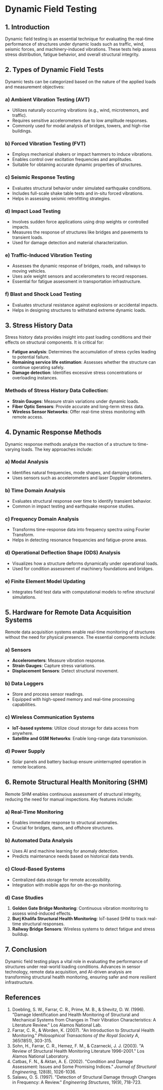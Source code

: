# Dynamic Field Testing

## 1. Introduction
Dynamic field testing is an essential technique for evaluating the real-time performance of structures under dynamic loads such as traffic, wind, seismic forces, and machinery-induced vibrations. These tests help assess stress distribution, fatigue behavior, and overall structural integrity.

## 2. Types of Dynamic Field Tests
Dynamic tests can be categorized based on the nature of the applied loads and measurement objectives:

### a) **Ambient Vibration Testing (AVT)**
- Utilizes naturally occurring vibrations (e.g., wind, microtremors, and traffic).
- Requires sensitive accelerometers due to low amplitude responses.
- Commonly used for modal analysis of bridges, towers, and high-rise buildings.

### b) **Forced Vibration Testing (FVT)**
- Employs mechanical shakers or impact hammers to induce vibrations.
- Enables control over excitation frequencies and amplitudes.
- Suitable for obtaining accurate dynamic properties of structures.

### c) **Seismic Response Testing**
- Evaluates structural behavior under simulated earthquake conditions.
- Includes full-scale shake table tests and in-situ forced vibrations.
- Helps in assessing seismic retrofitting strategies.

### d) **Impact Load Testing**
- Involves sudden force applications using drop weights or controlled impacts.
- Measures the response of structures like bridges and pavements to transient loads.
- Used for damage detection and material characterization.

### e) **Traffic-Induced Vibration Testing**
- Assesses the dynamic response of bridges, roads, and railways to moving vehicles.
- Uses axle weight sensors and accelerometers to record responses.
- Essential for fatigue assessment in transportation infrastructure.

### f) **Blast and Shock Load Testing**
- Evaluates structural resistance against explosions or accidental impacts.
- Helps in designing structures to withstand extreme dynamic loads.

## 3. Stress History Data
Stress history data provides insight into past loading conditions and their effects on structural components. It is critical for:
- **Fatigue analysis**: Determines the accumulation of stress cycles leading to potential failure.
- **Remaining service life estimation**: Assesses whether the structure can continue operating safely.
- **Damage detection**: Identifies excessive stress concentrations or overloading instances.

### Methods of Stress History Data Collection:
- **Strain Gauges**: Measure strain variations under dynamic loads.
- **Fiber Optic Sensors**: Provide accurate and long-term stress data.
- **Wireless Sensor Networks**: Offer real-time stress monitoring with remote access.

## 4. Dynamic Response Methods
Dynamic response methods analyze the reaction of a structure to time-varying loads. The key approaches include:

### a) **Modal Analysis**
- Identifies natural frequencies, mode shapes, and damping ratios.
- Uses sensors such as accelerometers and laser Doppler vibrometers.

### b) **Time Domain Analysis**
- Evaluates structural response over time to identify transient behavior.
- Common in impact testing and earthquake response studies.

### c) **Frequency Domain Analysis**
- Transforms time-response data into frequency spectra using Fourier Transform.
- Helps in detecting resonance frequencies and fatigue-prone areas.

### d) **Operational Deflection Shape (ODS) Analysis**
- Visualizes how a structure deforms dynamically under operational loads.
- Used for condition assessment of machinery foundations and bridges.

### e) **Finite Element Model Updating**
- Integrates field test data with computational models to refine structural simulations.

## 5. Hardware for Remote Data Acquisition Systems
Remote data acquisition systems enable real-time monitoring of structures without the need for physical presence. The essential components include:

### a) **Sensors**
- **Accelerometers**: Measure vibration response.
- **Strain Gauges**: Capture stress variations.
- **Displacement Sensors**: Detect structural movement.

### b) **Data Loggers**
- Store and process sensor readings.
- Equipped with high-speed memory and real-time processing capabilities.

### c) **Wireless Communication Systems**
- **IoT-based systems**: Utilize cloud storage for data access from anywhere.
- **Satellite and GSM Networks**: Enable long-range data transmission.

### d) **Power Supply**
- Solar panels and battery backup ensure uninterrupted operation in remote locations.

## 6. Remote Structural Health Monitoring (SHM)
Remote SHM enables continuous assessment of structural integrity, reducing the need for manual inspections. Key features include:

### a) **Real-Time Monitoring**
- Enables immediate response to structural anomalies.
- Crucial for bridges, dams, and offshore structures.

### b) **Automated Data Analysis**
- Uses AI and machine learning for anomaly detection.
- Predicts maintenance needs based on historical data trends.

### c) **Cloud-Based Systems**
- Centralized data storage for remote accessibility.
- Integration with mobile apps for on-the-go monitoring.

### d) **Case Studies**
1. **Golden Gate Bridge Monitoring**: Continuous vibration monitoring to assess wind-induced effects.
2. **Burj Khalifa Structural Health Monitoring**: IoT-based SHM to track real-time structural responses.
3. **Railway Bridge Sensors**: Wireless systems to detect fatigue and stress buildup.

## 7. Conclusion
Dynamic field testing plays a vital role in evaluating the performance of structures under real-world loading conditions. Advances in sensor technology, remote data acquisition, and AI-driven analysis are transforming structural health monitoring, ensuring safer and more resilient infrastructure.

## References
1. Doebling, S. W., Farrar, C. R., Prime, M. B., & Shevitz, D. W. (1996). "Damage Identification and Health Monitoring of Structural and Mechanical Systems from Changes in Their Vibration Characteristics: A Literature Review." Los Alamos National Lab.
2. Farrar, C. R., & Worden, K. (2007). "An Introduction to Structural Health Monitoring." *Philosophical Transactions of the Royal Society A*, 365(1851), 303-315.
3. Sohn, H., Farrar, C. R., Hemez, F. M., & Czarnecki, J. J. (2003). "A Review of Structural Health Monitoring Literature 1996–2001." Los Alamos National Laboratory.
4. Catbas, F. N., & Aktan, A. E. (2002). "Condition and Damage Assessment: Issues and Some Promising Indices." *Journal of Structural Engineering*, 128(8), 1026-1036.
5. Salawu, O. S. (1997). "Detection of Structural Damage through Changes in Frequency: A Review." *Engineering Structures*, 19(9), 718-723.

